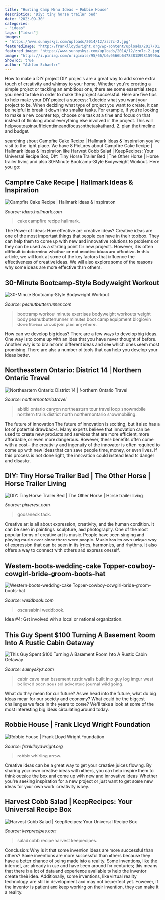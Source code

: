 ```yaml
---
title: "Hunting Camp Menu Ideas ~ Robbie House"
description: "Diy: tiny horse trailer bed"
date: "2022-09-30"
categories:
- "ideas"
tags: ["ideas"]
images:
- "https://www.sunnyskyz.com/uploads/2014/12/zzo7c-2.jpg"
featuredImage: "http://franklloydwright.org/wp-content/uploads/2017/01/Robbie-House.jpg"
featured_image: "https://www.sunnyskyz.com/uploads/2014/12/zzo7c-2.jpg"
image: "https://i.pinimg.com/originals/95/66/b6/9566b6478381899815996aacc0a666aa.jpg"
ShowToc: true
author: "Ashton Schaefer"
---
```



How to make a DIY project
DIY projects are a great way to add some extra touch of creativity and whimsy to your home. Whether you're creating a simple project or tackling an ambitious one, there are some essential steps you need to take in order to make the project successful. Here are five tips to help make your DIY project a success: 
1.decide what you want your project to be. When deciding what type of project you want to create, it can be helpful to break it down into smaller tasks. For example, if you're looking to make a new counter top, choose one task at a time and focus on that instead of thinking about everything else involved in the project. This will helpyoutoaoinsufficienttimeandfocusonthetaskathand. 
2. plan the timeline and budget.

	

		
searching about Campfire Cake Recipe | Hallmark Ideas &amp; Inspiration you've visit to the right place. We have 8 Pictures about Campfire Cake Recipe | Hallmark Ideas &amp; Inspiration like Harvest Cobb Salad | KeepRecipes: Your Universal Recipe Box, DIY: Tiny Horse Trailer Bed | The Other Horse | Horse trailer living and also 30-Minute Bootcamp-Style Bodyweight Workout. Here you go:
		
    
## Campfire Cake Recipe | Hallmark Ideas &amp; Inspiration

<img loading=lazy src="https://ideas.hallmark.com/wp-content/uploads/2016/09/CampfireCake600x600.jpg" onerror="this.onerror=null;this.src='https://tse4.mm.bing.net/th?id=OIP.8ehZCUc1ZrEO-NeHZj_6AQHaHa&amp;pid=15.1';" alt="Campfire Cake Recipe | Hallmark Ideas &amp; Inspiration">

_Source: ideas.hallmark.com_

>cake campfire recipe hallmark. 

	

The Power of Ideas: How effective are creative ideas?
Creative ideas are one of the most important things that people can have in their toolbox. They can help them to come up with new and innovative solutions to problems or they can be used as a starting point for new projects. However, it is often difficult to determine whether or not creative ideas are effective. In this article, we will look at some of the key factors that influence the effectiveness of creative ideas. We will also explore some of the reasons why some ideas are more effective than others.

    
## 30-Minute Bootcamp-Style Bodyweight Workout

<img loading=lazy src="https://www.peanutbutterrunner.com/wp-content/uploads/2016/05/pbr_boocampstyleworkout.png" onerror="this.onerror=null;this.src='https://tse2.mm.bing.net/th?id=OIP.uMotDGU3oDaaKc010Z12ZAHaO0&amp;pid=15.1';" alt="30-Minute Bootcamp-Style Bodyweight Workout">

_Source: peanutbutterrunner.com_

>bootcamp workout minute exercises bodyweight workouts weight body peanutbutterrunner minutes boot camp equipment bloglovin done fitness circuit join plan anywhere. 

	

How can we develop big ideas?
There are a few ways to develop big ideas. One way is to come up with an idea that you have never thought of before. Another way is to brainstorm different ideas and see which ones seem most promising. There are also a number of tools that can help you develop your ideas better.

    
## Northeastern Ontario: District 14 | Northern Ontario Travel

<img loading=lazy src="https://www.northernontario.travel/sites/default/files/styles/cover_proportional/public/229A9485.jpg?itok=jYr-y0wO" onerror="this.onerror=null;this.src='https://tse1.mm.bing.net/th?id=OIP.xbWqAJYmW-dqmAPFIqmTkQHaE7&amp;pid=15.1';" alt="Northeastern Ontario: District 14 | Northern Ontario Travel">

_Source: northernontario.travel_

>abitibi ontario canyon northeastern tour travel loop snowmobile northern trails district north northernontario snowmobiling. 

	

The future of innovation
The future of innovation is exciting, but it also has a lot of potential drawbacks. Many experts believe that innovation can be used to create new products and services that are more efficient, more affordable, or even more dangerous. However, these benefits often come with a cost – the creativity and ingenuity of the innovator is often required to come up with new ideas that can save people time, money, or even lives. If this process is not done right, the innovation could instead lead to danger and disaster.

    
## DIY: Tiny Horse Trailer Bed | The Other Horse | Horse Trailer Living

<img loading=lazy src="https://i.pinimg.com/originals/95/66/b6/9566b6478381899815996aacc0a666aa.jpg" onerror="this.onerror=null;this.src='https://tse1.mm.bing.net/th?id=OIP.wHt8Gnj8xGF8z2OJY0m4twHaLH&amp;pid=15.1';" alt="DIY: Tiny Horse Trailer Bed | The Other Horse | Horse trailer living">

_Source: pinterest.com_

>gooseneck tack. 

	

Creative art is all about expression, creativity, and the human condition. It can be seen in paintings, sculpture, and photography. One of the most popular forms of creative art is music. People have been singing and playing music ever since there were people. Music has its own unique way of expression that can be seen in its lyrics, harmonies, and rhythms. It also offers a way to connect with others and express oneself.

    
## Western-boots-wedding-cake Topper-cowboy-cowgirl-bride-groom-boots-hat

<img loading=lazy src="http://s3.weddbook.me/t1/2/4/9/2495807/western-boots-wedding-cake-topper-cowboy-cowgirl-bride-groom-boots-hat-rustic-wedding-decor-personalized-country-mr-and-mrs-hunting-horse.jpg" onerror="this.onerror=null;this.src='https://tse1.mm.bing.net/th?id=OIP.V9GhO6LvimMFkKKdw6RrZgHaKb&amp;pid=15.1';" alt="Western-boots-wedding-cake Topper-cowboy-cowgirl-bride-groom-boots-hat">

_Source: weddbook.com_

>oscarsabini weddbook. 

	

Idea #4: Get involved with a local or national organization.
 

    
## This Guy Spent $100 Turning A Basement Room Into A Rustic Cabin Getaway

<img loading=lazy src="https://www.sunnyskyz.com/uploads/2014/12/zzo7c-2.jpg" onerror="this.onerror=null;this.src='https://tse2.mm.bing.net/th?id=OIP.msaY3QxUq28eDaiESKf7ewHaFj&amp;pid=15.1';" alt="This Guy Spent $100 Turning A Basement Room Into A Rustic Cabin Getaway">

_Source: sunnyskyz.com_

>cabin cave man basement rustic walls built into guy log imgur west believed seen sous sol adventure journal wild going. 

	

What do they mean for our future?
As we head into the future, what do big ideas mean for our society and economy? What could be the biggest challenges we face in the years to come? We'll take a look at some of the most interesting big ideas circulating around today.

    
## Robbie House | Frank Lloyd Wright Foundation

<img loading=lazy src="http://franklloydwright.org/wp-content/uploads/2017/01/Robbie-House.jpg" onerror="this.onerror=null;this.src='https://tse2.mm.bing.net/th?id=OIP.Ygcyn2Bb52-1ZBPzgmPwqAHaD6&amp;pid=15.1';" alt="Robbie House | Frank Lloyd Wright Foundation">

_Source: franklloydwright.org_

>robbie whirling arrow. 

	

Creative ideas can be a great way to get your creative juices flowing. By sharing your own creative ideas with others, you can help inspire them to think outside the box and come up with new and innovative ideas. Whether you're seeking inspiration for a new project or just want to get some new ideas for your own work, creativity is key.

    
## Harvest Cobb Salad | KeepRecipes: Your Universal Recipe Box

<img loading=lazy src="https://keeprecipes.com/sites/keeprecipes/files/79005_1442514603_0.jpg" onerror="this.onerror=null;this.src='https://tse1.mm.bing.net/th?id=OIP._P97GVqtou3up5u5WLK2ZQHaLO&amp;pid=15.1';" alt="Harvest Cobb Salad | KeepRecipes: Your Universal Recipe Box">

_Source: keeprecipes.com_

>salad cobb recipe harvest keeprecipes. 

	

Conclusion: Why is it that some invention ideas are more successful than others?
Some inventions are more successful than others because they have a better chance of being made into a reality. Some inventions, like the internet, are already in use and have been around for centuries; this means that there is a lot of data and experience available to help the inventor create their idea. Additionally, some inventions, like virtual reality technology, are still in development and may not be perfect yet. However, if the inventor is patient and keep working on their invention, they can make it a reality.

